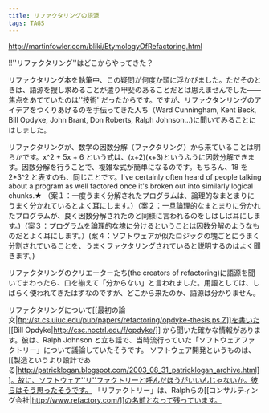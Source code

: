 ```yaml
---
title: リファクタリングの語源
tags: TAGS
---
```


http://martinfowler.com/bliki/EtymologyOfRefactoring.html

!!''リファクタリング''はどこからやってきた？

リファクタリング本を執筆中、この疑問が何度か頭に浮かびました。ただそのときは、語源を捜し求めることが遣り甲斐のあることだとは思えませんでした——焦点をあてていたのは''技術''だったからです。ですが、リファクタンリングのアイデアをつくりあげるのを手伝ってきた人ち（Ward Cunningham, Kent Beck, Bill Opdyke, John Brant, Don Roberts, Ralph Johnson...)に聞いてみることにはしました。

リファクタリングが、数学の因数分解（ファクタリング）から来ていることは明らかです。x^2 + 5x + 6 という式は、(x+2)(x+3)というふうに因数分解できます。因数分解を行うことで、複雑な式が簡単になるのです。もちろん、18 を 2*3^2 と表すのも、同じことです。I've certainly often heard of people talking about a program as well factored once it's broken out into similarly logical chunks.★
（案１：一度うまく分解されたプログラムは、論理的なまとまりにうまく分かれているとよく耳にします。）（案２：一旦論理的なまとまりに分かれたプログラムが、良く因数分解されたのと同様に言われるのをしばしば耳にします。)（案３：プログラムを論理的な塊に分けるということは因数分解のようなものだとよく耳にします。）(案４：ソフトウェアが似たロジックの塊ごとにうまく分割されていることを、うまくファクタリングされていると説明するのはよく聞きます。)

リファクタリングのクリエーターたち(the creators of refactoring)に語源を聞いてまわったら、口を揃えて「分からない」と言われました。用語としては、しばらく使われてきたはずなのですが、どこから来たのか、語源は分かりません。

リファクタリングについて[[最初の論文|ftp://st.cs.uiuc.edu/pub/papers/refactoring/opdyke-thesis.ps.Z]]を書いた [[Bill Opdyke|http://csc.noctrl.edu/f/opdyke/]] から聞いた確かな情報があります。彼は、Ralph Johnson と立ち話で、当時流行っていた「ソフトウェアファクトリー」について議論していたそうです。
ソフトウェア開発というものは、[[製造というより設計である|http://patricklogan.blogspot.com/2003_08_31_patricklogan_archive.html]]。故に、ソフトウェア''リ''ファクトリーと呼んだほうがいいんじゃないか。彼らはそう思ったそうです。
「リファクトリー」は、Ralphらの[[コンサルティング会社|http://www.refactory.com/]]の名前となって残っています。
